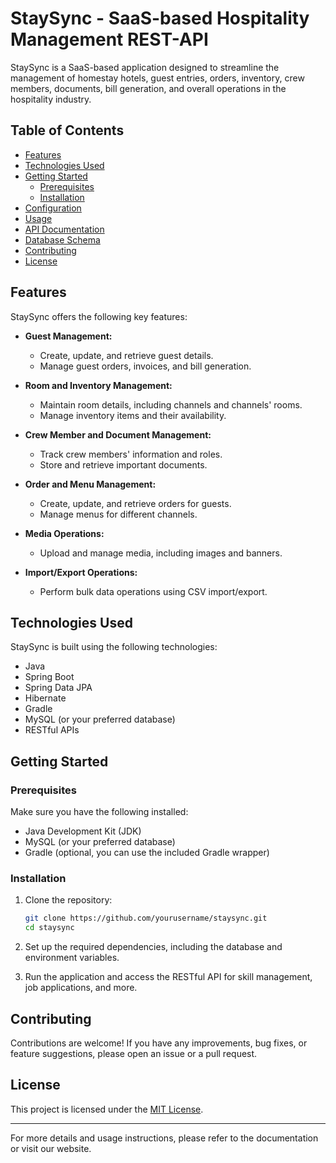 # StaySync - SaaS-based Hospitality Management REST-API

StaySync is a SaaS-based application designed to streamline the management of homestay hotels, guest entries, orders, inventory, crew members, documents, bill generation, and overall operations in the hospitality industry.

## Table of Contents
- [Features](#features)
- [Technologies Used](#technologies-used)
- [Getting Started](#getting-started)
  - [Prerequisites](#prerequisites)
  - [Installation](#installation)
- [Configuration](#configuration)
- [Usage](#usage)
- [API Documentation](#api-documentation)
- [Database Schema](#database-schema)
- [Contributing](#contributing)
- [License](#license)

## Features

StaySync offers the following key features:

- **Guest Management:**
  - Create, update, and retrieve guest details.
  - Manage guest orders, invoices, and bill generation.

- **Room and Inventory Management:**
  - Maintain room details, including channels and channels' rooms.
  - Manage inventory items and their availability.

- **Crew Member and Document Management:**
  - Track crew members' information and roles.
  - Store and retrieve important documents.

- **Order and Menu Management:**
  - Create, update, and retrieve orders for guests.
  - Manage menus for different channels.

- **Media Operations:**
  - Upload and manage media, including images and banners.

- **Import/Export Operations:**
  - Perform bulk data operations using CSV import/export.

## Technologies Used

StaySync is built using the following technologies:

- Java
- Spring Boot
- Spring Data JPA
- Hibernate
- Gradle
- MySQL (or your preferred database)
- RESTful APIs

## Getting Started

### Prerequisites

Make sure you have the following installed:

- Java Development Kit (JDK)
- MySQL (or your preferred database)
- Gradle (optional, you can use the included Gradle wrapper)

### Installation

1. Clone the repository:

   ```bash
   git clone https://github.com/yourusername/staysync.git
   cd staysync

2. Set up the required dependencies, including the database and environment variables.

3. Run the application and access the RESTful API for skill management, job applications, and more.


## Contributing

Contributions are welcome! If you have any improvements, bug fixes, or feature suggestions, please open an issue or a pull request.

## License

This project is licensed under the [MIT License](LICENSE).

---

For more details and usage instructions, please refer to the documentation or visit our website.
